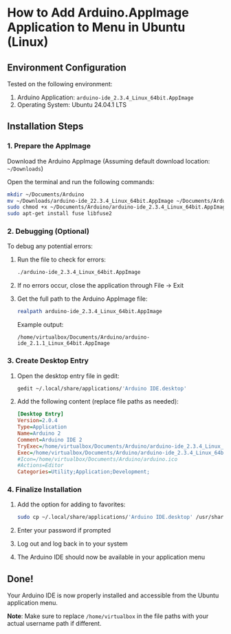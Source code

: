# How to Add Arduino.AppImage Application to Menu in Ubuntu (Linux)

## Environment Configuration

Tested on the following environment:
1. Arduino Application: `arduino-ide_2.3.4_Linux_64bit.AppImage`
2. Operating System: Ubuntu 24.04.1 LTS
## Installation Steps

### 1. Prepare the AppImage

Download the Arduino AppImage (Assuming default download location: `~/Downloads`)

Open the terminal and run the following commands:

```bash
mkdir ~/Documents/Arduino
mv ~/Downloads/arduino-ide_22.3.4_Linux_64bit.AppImage ~/Documents/Arduino
sudo chmod +x ~/Documents/Arduino/arduino-ide_2.3.4_Linux_64bit.AppImage
sudo apt-get install fuse libfuse2
```

### 2. Debugging (Optional)

To debug any potential errors:

1. Run the file to check for errors:
   ```bash
   ./arduino-ide_2.3.4_Linux_64bit.AppImage
   ```
2. If no errors occur, close the application through File → Exit

3. Get the full path to the Arduino AppImage file:
   ```bash
   realpath arduino-ide_2.3.4_Linux_64bit.AppImage
   ```
   Example output:
   ```
   /home/virtualbox/Documents/Arduino/arduino-ide_2.1.1_Linux_64bit.AppImage
   ```

### 3. Create Desktop Entry

1. Open the desktop entry file in gedit:
   ```bash
   gedit ~/.local/share/applications/'Arduino IDE.desktop'
   ```

2. Add the following content (replace file paths as needed):
   ```ini
   [Desktop Entry]
   Version=2.0.4
   Type=Application
   Name=Arduino 2
   Comment=Arduino IDE 2
   TryExec=/home/virtualbox/Documents/Arduino/arduino-ide_2.3.4_Linux_64bit.AppImage
   Exec=/home/virtualbox/Documents/Arduino/arduino-ide_2.3.4_Linux_64bit.AppImage
   #Icon=/home/virtualbox/Documents/Arduino/arduino.ico
   #Actions=Editor
   Categories=Utility;Application;Development;
   ```

### 4. Finalize Installation

1. Add the option for adding to favorites:
   ```bash
   sudo cp ~/.local/share/applications/'Arduino IDE.desktop' /usr/share/applications
   ```

2. Enter your password if prompted

3. Log out and log back in to your system

4. The Arduino IDE should now be available in your application menu

## Done!

Your Arduino IDE is now properly installed and accessible from the Ubuntu application menu.

**Note**: Make sure to replace `/home/virtualbox` in the file paths with your actual username path if different.
